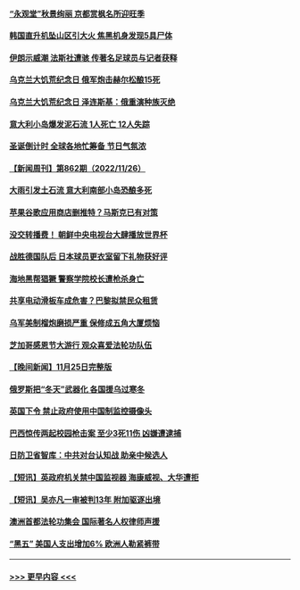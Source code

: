 #### [“永观堂”秋景绚丽 京都赏枫名所迎旺季](../pages/prog202/a103584637.md?t=11280550) 
#### [韩国直升机坠山区引大火 焦黑机身发现5具尸体](../pages/prog202/a103584532.md?t=11280550) 
#### [伊朗示威潮 法斯社遭骇 传著名足球员与记者获释](../pages/prog202/a103584464.md?t=11280550) 
#### [乌克兰大饥荒纪念日 俄军炮击赫尔松酿15死](../pages/prog202/a103584382.md?t=11280550) 
#### [乌克兰大饥荒纪念日 泽连斯基：俄重演种族灭绝](../pages/prog202/a103584373.md?t=11280550) 
#### [意大利小岛爆发泥石流 1人死亡 12人失踪](../pages/prog202/a103584371.md?t=11280550) 
#### [圣诞倒计时 全球各地忙筹备 节日气氛浓](../pages/prog202/a103584377.md?t=11280550) 
#### [【新闻周刊】第862期（2022/11/26）](../pages/prog202/a103584323.md?t=11280550) 
#### [大雨引发土石流 意大利南部小岛恐酿多死](../pages/prog202/a103584351.md?t=11280550) 
#### [苹果谷歌应用商店删推特？马斯克已有对策](../pages/prog202/a103583915.md?t=11280550) 
#### [没交转播费！ 朝鲜中央电视台大肆播放世界杯](../pages/prog202/a103583923.md?t=11280550) 
#### [战胜德国队后 日本球员更衣室留下礼物获好评](../pages/prog202/a103583918.md?t=11280550) 
#### [海地黑帮猖獗 警察学院校长遭枪杀身亡](../pages/prog202/a103583893.md?t=11280550) 
#### [共享电动滑板车成危害？巴黎拟禁民众租赁](../pages/prog202/a103583865.md?t=11280550) 
#### [乌军美制榴炮磨损严重 保修成五角大厦烦恼](../pages/prog202/a103583856.md?t=11280550) 
#### [芝加哥感恩节大游行 观众喜爱法轮功队伍](../pages/prog202/a103583588.md?t=11280550) 
#### [【晚间新闻】11月25日完整版](../pages/prog202/a103583678.md?t=11280550) 
#### [俄罗斯把“冬天”武器化 各国援乌过寒冬](../pages/prog202/a103583650.md?t=11280550) 
#### [英国下令 禁止政府使用中国制监控摄像头](../pages/prog202/a103583652.md?t=11280550) 
#### [巴西惊传两起校园枪击案 至少3死11伤 凶嫌遭逮捕](../pages/prog202/a103583608.md?t=11280550) 
#### [日防卫省智库：中共对台认知战 助亲中候选人](../pages/prog202/a103583410.md?t=11280550) 
#### [【短讯】英政府机关禁中国监视器 海康威视、大华遭拒](../pages/prog202/a103583412.md?t=11280550) 
#### [【短讯】吴亦凡一审被判13年 附加驱逐出境](../pages/prog202/a103583406.md?t=11280550) 
#### [澳洲首都法轮功集会 国际著名人权律师声援](../pages/prog202/a103583418.md?t=11280550) 
#### [“黑五” 美国人支出增加6% 欧洲人勒紧裤带](../pages/prog202/a103583262.md?t=11280550) 

----
#### [ >>> 更早内容 <<< ](../indexes/prog202-earlier.md)
